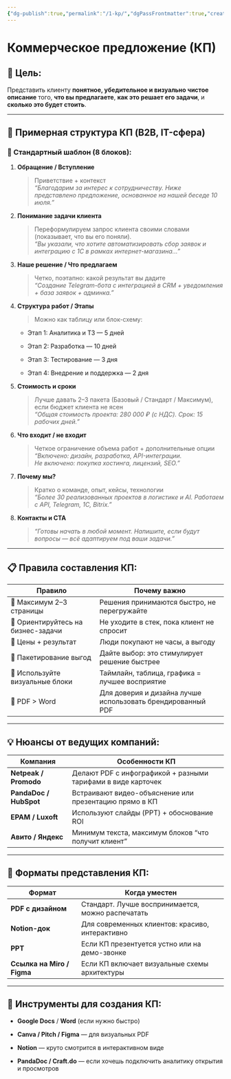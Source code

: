 ```yaml
---
{"dg-publish":true,"permalink":"/1-kp/","dgPassFrontmatter":true,"created":"2025-07-16T15:08:03.483+08:00","updated":"2025-07-16T15:22:19.693+08:00"}
---
```




# Коммерческое предложение (КП)

## 📌 Цель:

Представить клиенту **понятное, убедительное и визуально чистое описание** того, **что вы предлагаете**, **как это решает его задачи**, и **сколько это будет стоить**.

---

## 📄 **Примерная структура КП (B2B, IT-сфера)**

### 📌 Стандартный шаблон (8 блоков):

1. **Обращение / Вступление**
    
    > Приветствие + контекст  
    > _“Благодарим за интерес к сотрудничеству. Ниже представлено предложение, основанное на нашей беседе 10 июля.”_
    
2. **Понимание задачи клиента**
    
    > Переформулируем запрос клиента своими словами (показывает, что вы его поняли).  
    > _“Вы указали, что хотите автоматизировать сбор заявок и интеграцию с 1С в рамках интернет-магазина...”_
    
3. **Наше решение / Что предлагаем**
    
    > Четко, поэтапно: какой результат вы дадите  
    > _“Создание Telegram-бота с интеграцией в CRM + уведомления + база заявок + админка.”_
    
4. **Структура работ / Этапы**
    
    > Можно как таблицу или блок-схему:
    
    - Этап 1: Аналитика и ТЗ — 5 дней
        
    - Этап 2: Разработка — 10 дней
        
    - Этап 3: Тестирование — 3 дня
        
    - Этап 4: Внедрение и поддержка — 2 дня
        
5. **Стоимость и сроки**
    
    > Лучше давать 2–3 пакета (Базовый / Стандарт / Максимум), если бюджет клиента не ясен  
    > _“Общая стоимость проекта: 280 000 ₽ (с НДС). Срок: 15 рабочих дней.”_
    
6. **Что входит / не входит**
    
    > Четкое ограничение объема работ + дополнительные опции  
    > _“Включено: дизайн, разработка, API-интеграции.  
    > Не включено: покупка хостинга, лицензий, SEO.”_
    
7. **Почему мы?**
    
    > Кратко о команде, опыт, кейсы, технологии  
    > _“Более 30 реализованных проектов в логистике и AI. Работаем с API, Telegram, 1С, Bitrix.”_
    
8. **Контакты и CTA**
    
    > _“Готовы начать в любой момент. Напишите, если будут вопросы — всё адаптируем под ваши задачи.”_
    

---

## 📋 Правила составления КП:

|Правило|Почему важно|
|---|---|
|🔸 Максимум 2–3 страницы|Решения принимаются быстро, не перегружайте|
|🔸 Ориентируйтесь на бизнес-задачи|Не уходите в стек, пока клиент не спросит|
|🔸 Цены + результат|Люди покупают не часы, а выгоду|
|🔸 Пакетирование выгод|Дайте выбор: это стимулирует решение быстрее|
|🔸 Используйте визуальные блоки|Таймлайн, таблица, графика = лучшее восприятие|
|🔸 PDF > Word|Для доверия и дизайна лучше использовать брендированный PDF|

---

## 💡 Нюансы от ведущих компаний:

|Компания|Особенности КП|
|---|---|
|**Netpeak / Promodo**|Делают PDF с инфографикой + разными тарифами в виде карточек|
|**PandaDoc / HubSpot**|Встраивают видео-объяснение или презентацию прямо в КП|
|**EPAM / Luxoft**|Используют слайды (PPT) + обоснование ROI|
|**Авито / Яндекс**|Минимум текста, максимум блоков “что получит клиент”|

---

## 🧰 Форматы представления КП:

|Формат|Когда уместен|
|---|---|
|**PDF с дизайном**|Стандарт. Лучше воспринимается, можно распечатать|
|**Notion-док**|Для современных клиентов: красиво, интерактивно|
|**PPT**|Если КП презентуется устно или на демо-звонке|
|**Ссылка на Miro / Figma**|Если КП включает визуальные схемы архитектуры|

---

## 📌 Инструменты для создания КП:

- **Google Docs** / **Word** (если нужно быстро)
    
- **Canva / Pitch / Figma** — для визуальных PDF
    
- **Notion** — круто смотрится в интерактивном виде
    
- **PandaDoc / Craft.do** — если хочешь подключить аналитику открытия и просмотров